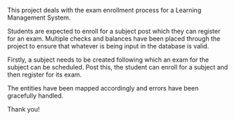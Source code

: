 This project deals with the exam enrollment process for a Learning Management System.

Students are expected to enroll for a subject post which they can register for an exam. Multiple checks and balances have been placed through the project to ensure that whatever is being input in the database is valid.

Firstly, a subject needs to be created following which an exam for the subject can be scheduled. Post this, the student can enroll for a subject and then register for its exam.

The entities have been mapped accordingly and errors have been gracefully handled.

Thank you!
